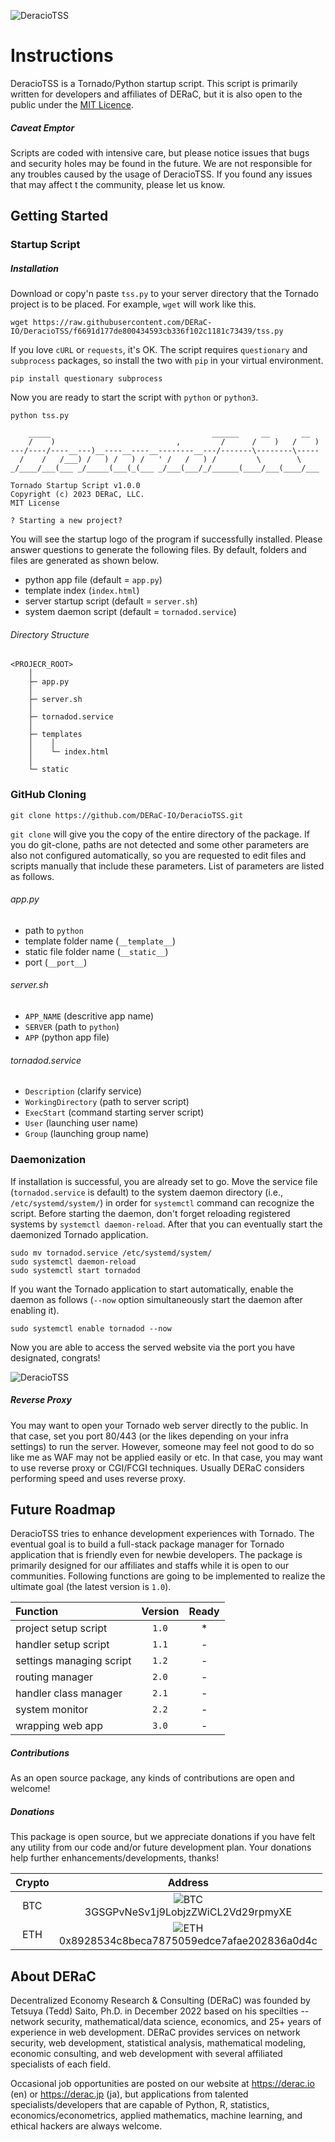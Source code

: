 ![DeracioTSS](/misc/deractss_logo.png)

# Instructions
DeracioTSS is a Tornado/Python startup script. This script is primarily written for developers and affiliates of DERaC, but it is also open to the public under the [MIT Licence](/LICENSE).

##### Caveat Emptor

Scripts are coded with intensive care, but please notice issues that bugs and security holes may be found in the future. We are not responsible for any troubles caused by the usage of DeracioTSS. If you found any issues that may affect t the community, please let us know.

## Getting Started

### Startup Script

##### Installation

Download or copy'n paste `tss.py` to your server directory that the Tornado project is to be placed. For example, `wget` will work like this.

```
wget https://raw.githubusercontent.com/DERaC-IO/DeracioTSS/f6691d177de800434593cb336f102c1181c73439/tss.py
```

If you love `cURL` or `requests`, it's OK. The script requires `questionary` and `subprocess` packages, so install the two with `pip` in your virtual environment.

```
pip install questionary subprocess
```

Now you are ready to start the script with `python` or `python3`.

```
python tss.py
```

```_____________________________________________________________________
    _____                                    ______     __       __  
    /    )                           ,         /      /    )   /    )
---/----/----__---)__----__----__--------__---/-------\--------\-----
  /    /   /___) /   ) /   ) /   ' /   /   ) /         \        \    
_/____/___(___ _/_____(___(_(___ _/___(___/_/______(____/___(____/___                                                                  

Tornado Startup Script v1.0.0
Copyright (c) 2023 DERaC, LLC.
MIT License

? Starting a new project?
```

You will see the startup logo of the program if successfully installed. Please answer questions to generate the following files. By default, folders and files are generated as shown below.

- python app file (default = `app.py`)
- template index (`index.html`)
- server startup script (default = `server.sh`)
- system daemon script (default = `tornadod.service`)

###### Directory Structure
```
<PROJECR_ROOT>
    │
    ├─ app.py
    │
    ├─ server.sh
    │
    ├─ tornadod.service
    │
    ├─ templates
    │    │
    │    └─ index.html
    │ 
    └─ static
```

### GitHub Cloning

```
git clone https://github.com/DERaC-IO/DeracioTSS.git
```

`git clone` will give you the copy of the entire directory of the package. If you do git-clone, paths are not detected and some other parameters are also not configured automatically, so you are requested to edit files and scripts manually that include these parameters. List of parameters are listed as follows.

###### app.py

- path to `python`
- template folder name (`__template__`)
- static file folder name (`__static__`)
- port (`__port__`)

###### server.sh

- `APP_NAME` (descritive app name)
- `SERVER` (path to `python`)
- `APP` (python app file)

###### tornadod.service

- `Description` (clarify service)
- `WorkingDirectory` (path to server script)
- `ExecStart` (command starting server script)
- `User` (launching user name)
- `Group` (launching group name)

### Daemonization

If installation is successful, you are already set to go. Move the service file (`tornadod.service` is default) to the system daemon directory (i.e., `/etc/systemd/system/`) in order for `systemctl` command can recognize the script. Before starting the daemon, don't forget reloading registered systems by `systemctl daemon-reload`. After that you can eventually start the daemonized Tornado application.

```
sudo mv tornadod.service /etc/systemd/system/
sudo systemctl daemon-reload
sudo systemctl start tornadod
```
If you want the Tornado application to start automatically, enable the daemon as follows (`--now` option simultaneously start the daemon after enabling it).

```
sudo systemctl enable tornadod --now
```

Now you are able to access the served website via the port you have designated, congrats!

![DeracioTSS](/misc/snapshot.png)

##### Reverse Proxy

You may want to open your Tornado web server directly to the public. In that case, set you port 80/443 (or the likes depending on your infra settings) to run the server. However, someone may feel not good to do so like me as WAF may not be applied easily or etc. In that case, you may want to use reverse proxy or CGI/FCGI techniques. Usually DERaC considers performing speed and uses reverse proxy.

## Future Roadmap

DeracioTSS tries to enhance development experiences with Tornado. The eventual goal is to build a full-stack package manager for Tornado application that is friendly even for newbie developers. The package is primarily designed for our affiliates and staffs while it is open to our communities. Following functions are going to be implemented to realize the ultimate goal (the latest version is `1.0`).

| Function | Version | Ready |
|:---|:---:|:---:|
|project setup script|`1.0`|*|
|handler setup script|`1.1`|-|
|settings managing script|`1.2`|-|
|routing manager|`2.0`|-|
|handler class manager|`2.1`|-|
|system monitor|`2.2`|-|
|wrapping web app|`3.0`|-|

##### Contributions

As an open source package, any kinds of contributions are open and welcome!

##### Donations

This package is open source, but we appreciate donations if you have felt any utility from our code and/or future development plan. Your donations help further enhancements/developments, thanks!

| Crypto | Address |
|:---:|:---:|
| BTC | ![BTC](/misc/btc_bitflyer_qr.png)<br>3GSGPvNeSv1j9LobjzZWiCL2Vd29rpmyXE |
| ETH | ![ETH](/misc/eth_bitflyer_qr.png)<br>0x8928534c8beca7875059edce7afae202836a0d4c |

## About DERaC

Decentralized Economy Research & Consulting (DERaC) was founded by Tetsuya (Tedd) Saito, Ph.D. in December 2022 based on his specilties -- network security, mathematical/data science, economics, and 25+ years of experience in web development. DERaC provides services on network security, web development, statistical analysis, mathematical modeling, economic consulting, and web development with several affiliated specialists of each field.

Occasional job opportunities are posted on our website at https://derac.io (en) or https://derac.jp (ja), but applications from talented specialists/developers that are capable of Python, R, statistics, economics/econometrics, applied mathematics, machine learning, and ethical hackers are always welcome.

